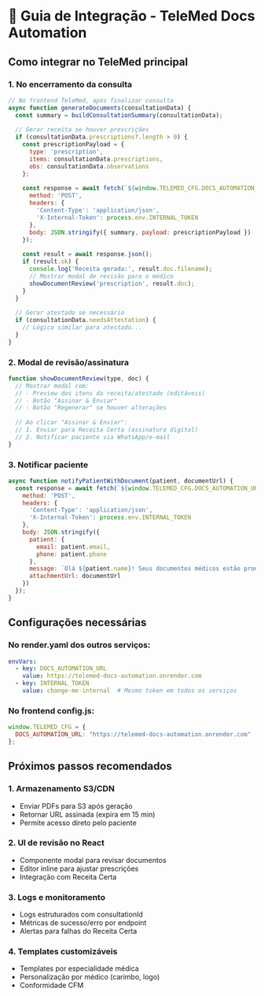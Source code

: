 # 🔗 Guia de Integração - TeleMed Docs Automation

## Como integrar no TeleMed principal

### 1. No encerramento da consulta
```javascript
// No frontend TeleMed, após finalizar consulta
async function generateDocuments(consultationData) {
  const summary = buildConsultationSummary(consultationData);
  
  // Gerar receita se houver prescrições
  if (consultationData.prescriptions?.length > 0) {
    const prescriptionPayload = {
      type: 'prescription',
      items: consultationData.prescriptions,
      obs: consultationData.observations
    };
    
    const response = await fetch(`${window.TELEMED_CFG.DOCS_AUTOMATION_URL}/generate/prescription`, {
      method: 'POST',
      headers: {
        'Content-Type': 'application/json',
        'X-Internal-Token': process.env.INTERNAL_TOKEN
      },
      body: JSON.stringify({ summary, payload: prescriptionPayload })
    });
    
    const result = await response.json();
    if (result.ok) {
      console.log('Receita gerada:', result.doc.filename);
      // Mostrar modal de revisão para o médico
      showDocumentReview('prescription', result.doc);
    }
  }
  
  // Gerar atestado se necessário
  if (consultationData.needsAttestation) {
    // Lógica similar para atestado...
  }
}
```

### 2. Modal de revisão/assinatura
```javascript
function showDocumentReview(type, doc) {
  // Mostrar modal com:
  // - Preview dos itens da receita/atestado (editáveis)
  // - Botão "Assinar & Enviar"
  // - Botão "Regenerar" se houver alterações
  
  // Ao clicar "Assinar & Enviar":
  // 1. Enviar para Receita Certa (assinatura digital)
  // 2. Notificar paciente via WhatsApp/e-mail
}
```

### 3. Notificar paciente
```javascript
async function notifyPatientWithDocument(patient, documentUrl) {
  const response = await fetch(`${window.TELEMED_CFG.DOCS_AUTOMATION_URL}/generate/notify`, {
    method: 'POST',
    headers: {
      'Content-Type': 'application/json',
      'X-Internal-Token': process.env.INTERNAL_TOKEN
    },
    body: JSON.stringify({
      patient: {
        email: patient.email,
        phone: patient.phone
      },
      message: `Olá ${patient.name}! Seus documentos médicos estão prontos. Acesse: ${documentUrl}`,
      attachmentUrl: documentUrl
    })
  });
}
```

## Configurações necessárias

### No render.yaml dos outros serviços:
```yaml
envVars:
  - key: DOCS_AUTOMATION_URL
    value: https://telemed-docs-automation.onrender.com
  - key: INTERNAL_TOKEN
    value: change-me-internal  # Mesmo token em todos os serviços
```

### No frontend config.js:
```javascript
window.TELEMED_CFG = {
  DOCS_AUTOMATION_URL: "https://telemed-docs-automation.onrender.com"
};
```

## Próximos passos recomendados

### 1. Armazenamento S3/CDN
- Enviar PDFs para S3 após geração
- Retornar URL assinada (expira em 15 min)
- Permite acesso direto pelo paciente

### 2. UI de revisão no React
- Componente modal para revisar documentos
- Editor inline para ajustar prescrições
- Integração com Receita Certa

### 3. Logs e monitoramento
- Logs estruturados com consultationId
- Métricas de sucesso/erro por endpoint
- Alertas para falhas do Receita Certa

### 4. Templates customizáveis
- Templates por especialidade médica
- Personalização por médico (carimbo, logo)
- Conformidade CFM
